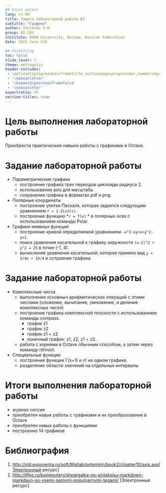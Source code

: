 ```yaml
---
## Front matter
lang: ru-RU
title: Защита лабораторной работы №7.
subtitle: "Графики"
author: Shutenko V.M.
group: NI-203
institute: RUDN University, Moscow, Russian Federation
date: 2021 June 5th

## Formatting
toc: false
slide_level: 2
theme: metropolis
header-includes: 
 - \metroset{progressbar=frametitle,sectionpage=progressbar,numbering=fraction}
 - '\makeatletter'
 - '\beamer@ignorenonframefalse'
 - '\makeatother'
aspectratio: 43
section-titles: true
---
```


# Цель выполнения лабораторной работы


Приобрести практические навыки работы с графиками в Octave.

# Задание лабораторной работы
- Параметрические графики
	- построение графика трех периодов циклоиды радиуса 2.
	- использование axis для масштаба.
	- сохранение графика в форматах pdf и png.
- Полярные координаты
	- построение улитки Паскаля, которая задается следующим уравнением ```r = 1-2sin(v)```. 
	- построение функцию *```r = f(v)``` * в полярных осях с использованием команды Polar.
- Графики неявных функций
	- построение кривой определяемой уравнением ```-x^2-xy+x+y^2-y=1```.  
	- поиск уравнения касательной к графику окружности ```(x-2)^2 + y^2 = 25``` в точке (-1, 4). 
	- вычисление уравнения касательной, которое приняло вид ```y = 3/4x + 19/4``` и остроение графика. 

# Задание лабораторной работы
- Комплексные числа
	- выполнение основныч арифметических операций с этими числами (сложение, вычитание, умножение, и деление комплексных чисел)
	- построение графика  комплексной плоскости с использованием команды compass.
		- график z1
		- график z2
		- график z1 + z2
		- конечный график: z1, z2, z1 + z2.
	- работа с корнями в Octave обычным способом, а затем через команду nthroot. 
- Специальные функции
	- построение функции Г(х+1) и n! на одном графике. 
	- разделение области значений на отдельные интервалы

# Итоги выполнения лабораторной работы
- журнал сессии
- преобретен навык работы с графиками и их преобразование в Octave
- преобретен навык работы с функциями
- построенно 14 графиков 

# Библиография 

1. http://old.exponenta.ru/soft/Matlab/potemkin/book2/chapter10/axis.asp[Электронный ресурс]
2. http://ilfire.ru/kompyutery/shpargalka-po-sintaksisu-markdown-markdaun-so-vsemi-samymi-populyarnymi-tegami/ [Электронный ресурс]


